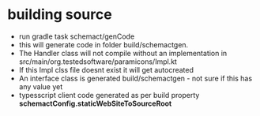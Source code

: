 # building source
- run gradle task schemact/genCode 
- this will generate code in folder build/schemactgen.
- The Handler class will not compile without an implementation in src/main/org.testedsoftware/paramicons/<functName>Impl.kt
- If this Impl clss file doesnt exist it will get autocreated
- An interface class is generated build/schemactgen - not sure if this has any value yet
- typesscript client code generated as per build property **schemactConfig.staticWebSiteToSourceRoot** 